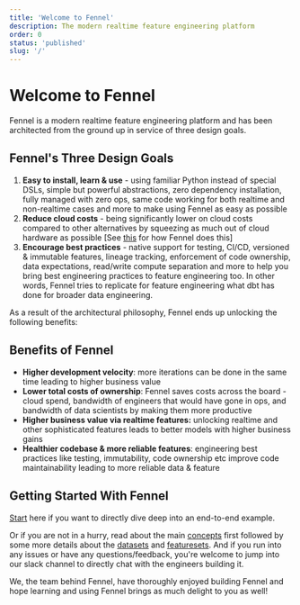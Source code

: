 ```yaml
---
title: 'Welcome to Fennel'
description: The modern realtime feature engineering platform
order: 0
status: 'published'
slug: '/'
---
```


# Welcome to Fennel

Fennel is a modern realtime feature engineering platform and has been architected from the ground up in service of three design goals.

## Fennel's Three Design Goals

1. **Easy to install, learn & use** - using familiar Python instead of special DSLs, simple but powerful abstractions, zero dependency installation, fully managed with zero ops, same code working for both realtime and non-realtime cases and more to make using Fennel as easy as possible
2. **Reduce cloud costs** - being significantly lower on cloud costs compared to other alternatives by squeezing as much out of cloud hardware as possible \[See [this](/overview/cost-optimizations) for how Fennel does this]
3. **Encourage best practices** - native support for testing, CI/CD, versioned & immutable features, lineage tracking, enforcement of code ownership, data expectations, read/write compute separation and more to help you bring best engineering practices to feature engineering too. In other words, Fennel tries to replicate for feature engineering what dbt has done for broader data engineering.

As a result of the architectural philosophy, Fennel ends up unlocking the following benefits:

## Benefits of Fennel

* **Higher development velocity**: more iterations can be done in the same time leading to higher business value&#x20;
* **Lower total costs of ownership**: Fennel saves costs across the board - cloud spend, bandwidth of engineers that would have gone in ops, and bandwidth of data scientists by making them more productive
* **Higher business value via realtime features:** unlocking realtime and other sophisticated features leads to better models with higher business gains
* **Healthier codebase & more reliable features**: engineering best practices like testing, immutability, code ownership etc improve code maintainability leading to more reliable data & feature

## Getting Started With Fennel

[Start](/getting-started/quickstart) here if you want to directly dive deep into an end-to-end example.&#x20;

Or if you are not in a hurry, read about the main [concepts](/overview/concepts) first followed by some more details about the [datasets](/datasets/overview) and [featuresets](/featuresets/overview). And if you run into any issues or have any questions/feedback, you're welcome to jump into our slack channel to directly chat with the engineers building it.&#x20;

We, the team behind Fennel, have thoroughly enjoyed building Fennel and hope learning and using Fennel brings as much delight to you as well!
